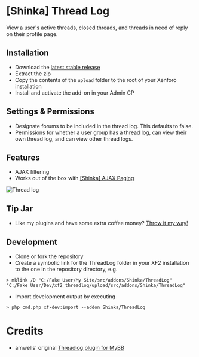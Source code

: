 # [Shinka] Thread Log
View a user's active threads, closed threads, and threads in need of reply on their profile page.

## Installation
* Download the [latest stable release](https://github.com/kalynrobinson/xf2_threadlog/releases)
* Extract the zip
* Copy the contents of the `upload` folder to the root of your Xenforo installation
* Install and activate the add-on in your Admin CP

## Settings & Permissions
* Designate forums to be included in the thread log. This defaults to false.
* Permissions for whether a user group has a thread log, can view their own thread log, and can view other thread logs.

## Features
* AJAX filtering
* Works out of the box with [[Shinka] AJAX Paging](https://github.com/kalynrobinson/xf2_ajax_paging)

![Thread log](https://github.com/kalynrobinson/xf2_threadlog/blob/master/docs/images/threadlog.PNG "Thread log")

## Tip Jar
* Like my plugins and have some extra coffee money? [Throw it my way!](https://www.paypal.me/shinkacodes/5)

## Development
* Clone or fork the repository
* Create a symbolic link for the ThreadLog folder in your XF2 installation to the one in the repository directory, e.g.
```
> mklink /D "C:/Fake User/My Site/src/addons/Shinka/ThreadLog" "C:/Fake User/Dev/xf2_threadlog/upload/src/addons/Shinka/ThreadLog"
```
* Import development output by executing 
```
> php cmd.php xf-dev:import --addon Shinka/ThreadLog
```

# Credits
* amwells' original [Threadlog plugin for MyBB](https://github.com/amwelles/mybb-threadlog)